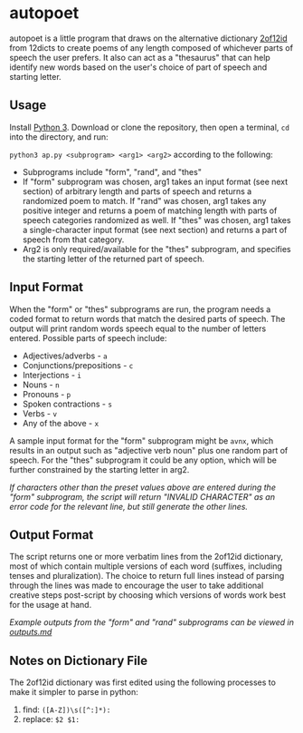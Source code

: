# autopoet
autopoet is a little program that draws on the alternative dictionary [2of12id](http://wordlist.aspell.net/alt12dicts-infl-readme/) from 12dicts to create poems of any length composed of whichever parts of speech the user prefers. It also can act as a "thesaurus" that can help identify new words based on the user's choice of part of speech and starting letter.

## Usage
Install [Python 3](https://www.python.org/downloads/). Download or clone the repository, then open a terminal, `cd` into the directory, and run:

`python3 ap.py <subprogram> <arg1> <arg2>` according to the following:

* Subprograms include "form", "rand", and "thes"
* If "form" subprogram was chosen, arg1 takes an input format (see next section) of arbitrary length and parts of speech and returns a randomized poem to match. If "rand" was chosen, arg1 takes any positive integer and returns a poem of matching length with parts of speech categories randomized as well. If "thes" was chosen, arg1 takes a single-character input format (see next section) and returns a part of speech from that category.
* Arg2 is only required/available for the "thes" subprogram, and specifies the starting letter of the returned part of speech.

## Input Format
When the "form" or "thes" subprograms are run, the program needs a coded format to return words that match the desired parts of speech. The output will print random words speech equal to the number of letters entered. Possible parts of speech include:

* Adjectives/adverbs - `a`
* Conjunctions/prepositions - `c`
* Interjections - `i`
* Nouns - `n`
* Pronouns - `p`
* Spoken contractions - `s`
* Verbs - `v`
* Any of the above - `x`

A sample input format for the "form" subprogram might be `avnx`, which results in an output such as "adjective verb noun" plus one random part of speech. For the "thes" subprogram it could be any option, which will be further constrained by the starting letter in arg2.

*If characters other than the preset values above are entered during the "form" subprogram, the script will return "INVALID CHARACTER" as an error code for the relevant line, but still generate the other lines.*

## Output Format
The script returns one or more verbatim lines from the 2of12id dictionary, most of which contain multiple versions of each word (suffixes, including tenses and pluralization). The choice to return full lines instead of parsing through the lines was made to encourage the user to take additional creative steps post-script by choosing which versions of words work best for the usage at hand.

*Example outputs from the "form" and "rand" subprograms can be viewed in [outputs.md](outputs.md)*

## Notes on Dictionary File
The 2of12id dictionary was first edited using the following processes to make it simpler to parse in python:

1. find: `([A-Z])\s([^:]*):`
2. replace: `$2 $1:`